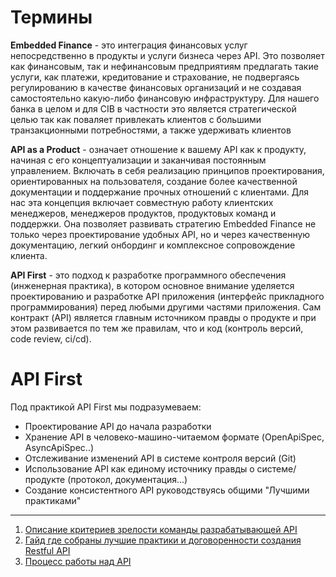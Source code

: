 # Термины

**Embedded Finance** - это интеграция финансовых услуг непосредственно в продукты и услуги бизнеса через API. 
Это позволяет как финансовым, так и нефинансовым предприятиям предлагать такие услуги, как платежи, кредитование и страхование, не подвергаясь регулированию в качестве финансовых организаций 
и не создавая самостоятельно какую-либо финансовую инфраструктуру. 
Для нашего банка в целом и для CIB в частности это является стратегической целью так как поваляет привлекать клиентов с большими транзакционными потребностями, а также удерживать клиентов 

**API as a Product** - означает отношение к вашему API как к продукту, начиная с его концептуализации и заканчивая постоянным управлением. Включать в себя реализацию принципов проектирования, ориентированных на пользователя, создание более качественной документации и поддержание прочных отношений с клиентами.
Для нас эта концепция включает совместную работу клиентских менеджеров, менеджеров продуктов, продуктовых команд и поддержки. Она позволяет развивать стратегию Embedded Finance не только через проектирование удобных API, но и через качественную документацию, легкий онбординг и комплексное сопровождение клиента.

**API First** - это подход к разработке программного обеспечения (инженерная практика), в котором основное внимание 
уделяется проектированию и разработке API приложения (интерфейс прикладного программирования) перед любыми другими частями приложения.
Сам контракт (API) является главным источником правды о продукте и при этом развивается по тем же правилам, что и код (контроль версий, code review, ci/cd).

# API First

Под практикой API First мы подразумеваем:
- Проектирование API до начала разработки
- Хранение API в человеко-машино-читаемом формате (OpenApiSpec, AsyncApiSpec..)
- Отслеживание изменений API в системе контроля версий (Git)
- Использование API как единому источнику правды о системе/продукте (протокол, документация...)
- Создание консистентного API руководствуясь общими "Лучшими практиками"

---



1. [Описание критериев зрелости команды разрабатывающей API](team-maturity.md)
2. [Гайд где собраны лучшие практики и договоренности создания Restful API](rest-api-guide.md)
3. [Процесс работы над API](api-process.md)
